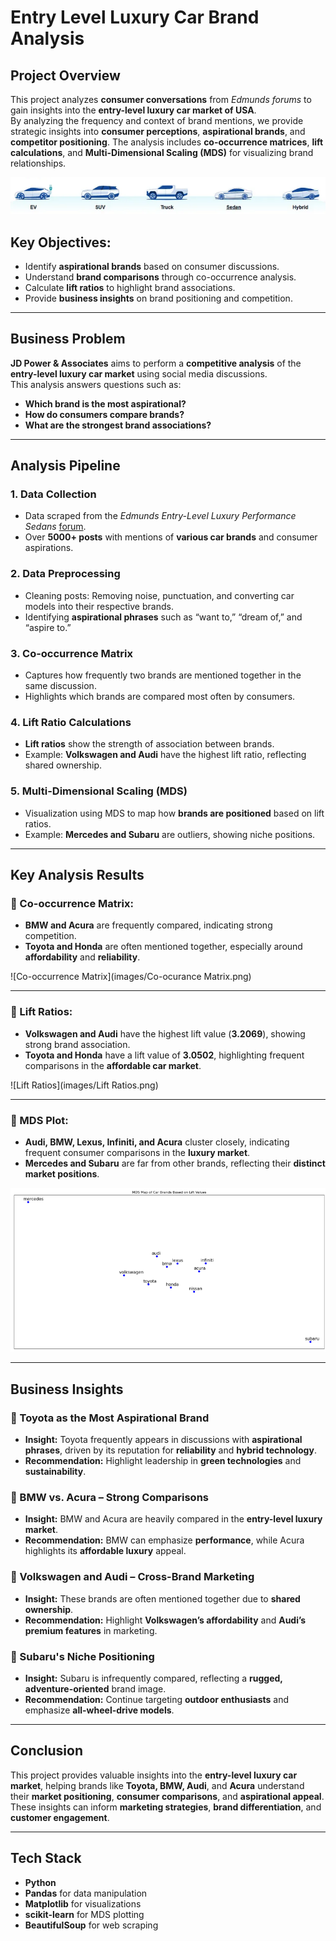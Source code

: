 # Entry Level Luxury Car Brand Analysis

## Project Overview

This project analyzes **consumer conversations** from *Edmunds forums* to gain insights into the **entry-level luxury car market of USA**.  
By analyzing the frequency and context of brand mentions, we provide strategic insights into **consumer perceptions**, **aspirational brands**, and **competitor positioning**. The analysis includes **co-occurrence matrices**, **lift calculations**, and **Multi-Dimensional Scaling (MDS)** for visualizing brand relationships.

![Car Types](images/Car-Types.png)

## Key Objectives:

- Identify **aspirational brands** based on consumer discussions.
- Understand **brand comparisons** through co-occurrence analysis.
- Calculate **lift ratios** to highlight brand associations.
- Provide **business insights** on brand positioning and competition.

---

## Business Problem

**JD Power & Associates** aims to perform a **competitive analysis** of the **entry-level luxury car market** using social media discussions.  
This analysis answers questions such as:

- **Which brand is the most aspirational?**
- **How do consumers compare brands?**
- **What are the strongest brand associations?**

---

## Analysis Pipeline

### 1. Data Collection
- Data scraped from the *Edmunds Entry-Level Luxury Performance Sedans* [forum](https://www.edmunds.com).
- Over **5000+ posts** with mentions of **various car brands** and consumer aspirations.

### 2. Data Preprocessing
- Cleaning posts: Removing noise, punctuation, and converting car models into their respective brands.
- Identifying **aspirational phrases** such as “want to,” “dream of,” and “aspire to.”

### 3. Co-occurrence Matrix
- Captures how frequently two brands are mentioned together in the same discussion.
- Highlights which brands are compared most often by consumers.

### 4. Lift Ratio Calculations
- **Lift ratios** show the strength of association between brands.
- Example: **Volkswagen and Audi** have the highest lift ratio, reflecting shared ownership.

### 5. Multi-Dimensional Scaling (MDS)
- Visualization using MDS to map how **brands are positioned** based on lift ratios.
- Example: **Mercedes and Subaru** are outliers, showing niche positions.

---

## Key Analysis Results

### 🔹 Co-occurrence Matrix:

- **BMW and Acura** are frequently compared, indicating strong competition.
- **Toyota and Honda** are often mentioned together, especially around **affordability** and **reliability**.

![Co-occurrence Matrix](images/Co-ocurance Matrix.png)

---

### 🔹 Lift Ratios:

- **Volkswagen and Audi** have the highest lift value (**3.2069**), showing strong brand association.
- **Toyota and Honda** have a lift value of **3.0502**, highlighting frequent comparisons in the **affordable car market**.

![Lift Ratios](images/Lift Ratios.png)

---

### 🔹 MDS Plot:

- **Audi, BMW, Lexus, Infiniti, and Acura** cluster closely, indicating frequent consumer comparisons in the **luxury market**.
- **Mercedes and Subaru** are far from other brands, reflecting their **distinct market positions**.

![MDS Plot](images/MDS-PLOT.png)

---

## Business Insights

### 🔹 Toyota as the Most Aspirational Brand
- **Insight:** Toyota frequently appears in discussions with **aspirational phrases**, driven by its reputation for **reliability** and **hybrid technology**.
- **Recommendation:** Highlight leadership in **green technologies** and **sustainability**.

### 🔹 BMW vs. Acura – Strong Comparisons
- **Insight:** BMW and Acura are heavily compared in the **entry-level luxury market**.
- **Recommendation:** BMW can emphasize **performance**, while Acura highlights its **affordable luxury** appeal.

### 🔹 Volkswagen and Audi – Cross-Brand Marketing
- **Insight:** These brands are often mentioned together due to **shared ownership**.
- **Recommendation:** Highlight **Volkswagen’s affordability** and **Audi’s premium features** in marketing.

### 🔹 Subaru's Niche Positioning
- **Insight:** Subaru is infrequently compared, reflecting a **rugged, adventure-oriented** brand image.
- **Recommendation:** Continue targeting **outdoor enthusiasts** and emphasize **all-wheel-drive models**.

---

## Conclusion

This project provides valuable insights into the **entry-level luxury car market**, helping brands like **Toyota, BMW, Audi**, and **Acura** understand their **market positioning**, **consumer comparisons**, and **aspirational appeal**.  
These insights can inform **marketing strategies**, **brand differentiation**, and **customer engagement**.

---

## Tech Stack

- **Python**
- **Pandas** for data manipulation
- **Matplotlib** for visualizations
- **scikit-learn** for MDS plotting
- **BeautifulSoup** for web scraping
